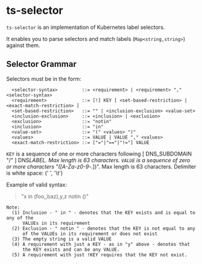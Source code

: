 # ts-selector

`ts-selector` is an implementation of Kubernetes label selectors.

It enables you to parse selectors and match labels (`Map<string,string>`) against them.

## Selector Grammar

Selectors must be in the form:

```
  <selector-syntax>         ::= <requirement> | <requirement> "," <selector-syntax>
  <requirement>             ::= [!] KEY [ <set-based-restriction> | <exact-match-restriction> ]
  <set-based-restriction>   ::= "" | <inclusion-exclusion> <value-set>
  <inclusion-exclusion>     ::= <inclusion> | <exclusion>
  <exclusion>               ::= "notin"
  <inclusion>               ::= "in"
  <value-set>               ::= "(" <values> ")"
  <values>                  ::= VALUE | VALUE "," <values>
  <exact-match-restriction> ::= ["="|"=="|"!="] VALUE
```

`KEY` is a sequence of one or more characters following [ DNS_SUBDOMAIN "/" ] DNS*LABEL. Max length is 63 characters.
`VALUE` is a sequence of zero or more characters "([A-Za-z0-9*-\.])". Max length is 63 characters.
Delimiter is white space: (' ', '\t')

Example of valid syntax:

> "x in (foo,,baz),y,z notin ()"

```
Note:
  (1) Inclusion - " in " - denotes that the KEY exists and is equal to any of the
      VALUEs in its requirement
  (2) Exclusion - " notin " - denotes that the KEY is not equal to any
      of the VALUEs in its requirement or does not exist
  (3) The empty string is a valid VALUE
  (4) A requirement with just a KEY - as in "y" above - denotes that
      the KEY exists and can be any VALUE.
  (5) A requirement with just !KEY requires that the KEY not exist.
```
